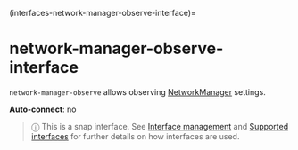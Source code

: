 (interfaces-network-manager-observe-interface)=
# network-manager-observe-interface

`network-manager-observe` allows observing [NetworkManager](https://docs.ubuntu.com/core/en/stacks/network/network-manager/docs/) settings.

**Auto-connect**: no

> ⓘ  This is a snap interface. See [Interface management](/) and [Supported interfaces](/interfaces/index) for further details on how interfaces are used.

